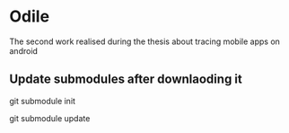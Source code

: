 # Odile
The second work realised during the thesis about tracing mobile apps on android

## Update submodules after downlaoding it

git submodule init

git submodule update
